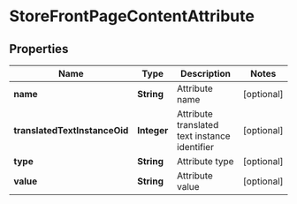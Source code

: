 

# StoreFrontPageContentAttribute


## Properties

| Name | Type | Description | Notes |
|------------ | ------------- | ------------- | -------------|
|**name** | **String** | Attribute name |  [optional] |
|**translatedTextInstanceOid** | **Integer** | Attribute translated text instance identifier |  [optional] |
|**type** | **String** | Attribute type |  [optional] |
|**value** | **String** | Attribute value |  [optional] |



